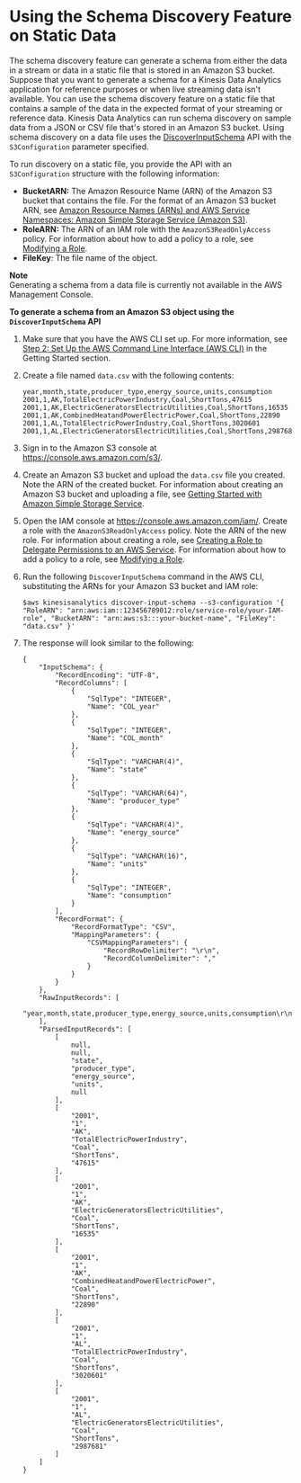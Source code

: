 # Using the Schema Discovery Feature on Static Data<a name="sch-dis-ref"></a>

The schema discovery feature can generate a schema from either the data in a stream or data in a static file that is stored in an Amazon S3 bucket\. Suppose that you want to generate a schema for a Kinesis Data Analytics application for reference purposes or when live streaming data isn't available\. You can use the schema discovery feature on a static file that contains a sample of the data in the expected format of your streaming or reference data\. Kinesis Data Analytics can run schema discovery on sample data from a JSON or CSV file that's stored in an Amazon S3 bucket\. Using schema discovery on a data file uses the [DiscoverInputSchema](API_DiscoverInputSchema.md) API with the `S3Configuration` parameter specified\.

To run discovery on a static file, you provide the API with an `S3Configuration` structure with the following information:
+ **BucketARN:** The Amazon Resource Name \(ARN\) of the Amazon S3 bucket that contains the file\. For the format of an Amazon S3 bucket ARN, see [Amazon Resource Names \(ARNs\) and AWS Service Namespaces: Amazon Simple Storage Service \(Amazon S3\)](http://docs.aws.amazon.com/general/latest/gr/aws-arns-and-namespaces.html#arn-syntax-s3)\.
+ **RoleARN:** The ARN of an IAM role with the `AmazonS3ReadOnlyAccess` policy\. For information about how to add a policy to a role, see [Modifying a Role](http://docs.aws.amazon.com/IAM/latest/UserGuide/id_roles_manage_modify.html)\.
+ **FileKey**: The file name of the object\.

**Note**  
Generating a schema from a data file is currently not available in the AWS Management Console\.

**To generate a schema from an Amazon S3 object using the `DiscoverInputSchema` API**

1. Make sure that you have the AWS CLI set up\. For more information, see [Step 2: Set Up the AWS Command Line Interface \(AWS CLI\)](setup-awscli.md) in the Getting Started section\.

1. Create a file named `data.csv` with the following contents:

   ```
   year,month,state,producer_type,energy_source,units,consumption
   2001,1,AK,TotalElectricPowerIndustry,Coal,ShortTons,47615
   2001,1,AK,ElectricGeneratorsElectricUtilities,Coal,ShortTons,16535
   2001,1,AK,CombinedHeatandPowerElectricPower,Coal,ShortTons,22890
   2001,1,AL,TotalElectricPowerIndustry,Coal,ShortTons,3020601
   2001,1,AL,ElectricGeneratorsElectricUtilities,Coal,ShortTons,2987681
   ```

1. Sign in to the Amazon S3 console at [https://console\.aws\.amazon\.com/s3/](https://console.aws.amazon.com/s3/)\.

1. Create an Amazon S3 bucket and upload the `data.csv` file you created\. Note the ARN of the created bucket\. For information about creating an Amazon S3 bucket and uploading a file, see [Getting Started with Amazon Simple Storage Service](http://docs.aws.amazon.com/AmazonS3/latest/gsg/GetStartedWithS3.html)\. 

1. Open the IAM console at [https://console\.aws\.amazon\.com/iam/](https://console.aws.amazon.com/iam/)\. Create a role with the `AmazonS3ReadOnlyAccess` policy\. Note the ARN of the new role\. For information about creating a role, see [Creating a Role to Delegate Permissions to an AWS Service](http://docs.aws.amazon.com/IAM/latest/UserGuide/id_roles_create_for-service.html)\. For information about how to add a policy to a role, see [Modifying a Role](http://docs.aws.amazon.com/IAM/latest/UserGuide/id_roles_manage_modify.html)\.

1. Run the following `DiscoverInputSchema` command in the AWS CLI, substituting the ARNs for your Amazon S3 bucket and IAM role:

   ```
   $aws kinesisanalytics discover-input-schema --s3-configuration '{ "RoleARN": "arn:aws:iam::123456789012:role/service-role/your-IAM-role", "BucketARN": "arn:aws:s3:::your-bucket-name", "FileKey": "data.csv" }' 
   ```

1. The response will look similar to the following:

   ```
   {
       "InputSchema": {
           "RecordEncoding": "UTF-8",
           "RecordColumns": [
               {
                   "SqlType": "INTEGER",
                   "Name": "COL_year"
               },
               {
                   "SqlType": "INTEGER",
                   "Name": "COL_month"
               },
               {
                   "SqlType": "VARCHAR(4)",
                   "Name": "state"
               },
               {
                   "SqlType": "VARCHAR(64)",
                   "Name": "producer_type"
               },
               {
                   "SqlType": "VARCHAR(4)",
                   "Name": "energy_source"
               },
               {
                   "SqlType": "VARCHAR(16)",
                   "Name": "units"
               },
               {
                   "SqlType": "INTEGER",
                   "Name": "consumption"
               }
           ],
           "RecordFormat": {
               "RecordFormatType": "CSV",
               "MappingParameters": {
                   "CSVMappingParameters": {
                       "RecordRowDelimiter": "\r\n",
                       "RecordColumnDelimiter": ","
                   }
               }
           }
       },
       "RawInputRecords": [
           "year,month,state,producer_type,energy_source,units,consumption\r\n2001,1,AK,TotalElectricPowerIndustry,Coal,ShortTons,47615\r\n2001,1,AK,ElectricGeneratorsElectricUtilities,Coal,ShortTons,16535\r\n2001,1,AK,CombinedHeatandPowerElectricPower,Coal,ShortTons,22890\r\n2001,1,AL,TotalElectricPowerIndustry,Coal,ShortTons,3020601\r\n2001,1,AL,ElectricGeneratorsElectricUtilities,Coal,ShortTons,2987681"
       ],
       "ParsedInputRecords": [
           [
               null,
               null,
               "state",
               "producer_type",
               "energy_source",
               "units",
               null
           ],
           [
               "2001",
               "1",
               "AK",
               "TotalElectricPowerIndustry",
               "Coal",
               "ShortTons",
               "47615"
           ],
           [
               "2001",
               "1",
               "AK",
               "ElectricGeneratorsElectricUtilities",
               "Coal",
               "ShortTons",
               "16535"
           ],
           [
               "2001",
               "1",
               "AK",
               "CombinedHeatandPowerElectricPower",
               "Coal",
               "ShortTons",
               "22890"
           ],
           [
               "2001",
               "1",
               "AL",
               "TotalElectricPowerIndustry",
               "Coal",
               "ShortTons",
               "3020601"
           ],
           [
               "2001",
               "1",
               "AL",
               "ElectricGeneratorsElectricUtilities",
               "Coal",
               "ShortTons",
               "2987681"
           ]
       ]
   }
   ```